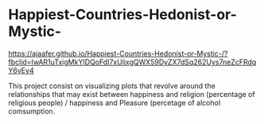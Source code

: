 # Happiest-Countries-Hedonist-or-Mystic-

https://ajaafer.github.io/Happiest-Countries-Hedonist-or-Mystic-/?fbclid=IwAR1uTxigMkYIDQoFdI7xUlixgQWX59DyZX7dSq262Uys7neZcFRdqY6yEy4

This project consist on visualizing plots that revolve around the relationships that may exist between happiness and religion (percentage of religious people) / happiness and Pleasure (percetage of alcohol comsumption. 
